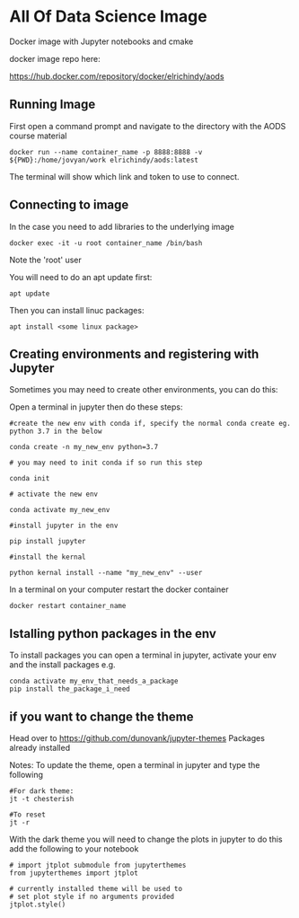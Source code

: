 # All Of Data Science Image
Docker image with Jupyter notebooks and cmake

docker image repo here:

https://hub.docker.com/repository/docker/elrichindy/aods

## Running Image
First open a command prompt and navigate to the directory with the AODS course material

```
docker run --name container_name -p 8888:8888 -v ${PWD}:/home/jovyan/work elrichindy/aods:latest
```

The terminal will show which link and token to use to connect.


## Connecting to image
In the case you need to add libraries to the underlying image
```
docker exec -it -u root container_name /bin/bash
```
Note the 'root' user

You will need to do an apt update first:

```
apt update
```

Then you can install linuc packages:

```
apt install <some linux package>
```

## Creating environments and registering with Jupyter
Sometimes you may need to create other environments, you can do this:

Open a terminal in jupyter then do these steps:
```
#create the new env with conda if, specify the normal conda create eg. python 3.7 in the below

conda create -n my_new_env python=3.7

# you may need to init conda if so run this step

conda init

# activate the new env

conda activate my_new_env

#install jupyter in the env

pip install jupyter

#install the kernal

python kernal install --name "my_new_env" --user

```

In a terminal on your computer restart the docker container

```
docker restart container_name
```

## Istalling python packages in the env
To install packages you can open a terminal in jupyter, activate your env and the install packages
e.g.
```
conda activate my_env_that_needs_a_package
pip install the_package_i_need
```

## if you want to change the theme

Head over to https://github.com/dunovank/jupyter-themes
Packages already installed

Notes:
To update the theme, open a terminal in jupyter and type the following
```
#For dark theme:
jt -t chesterish

#To reset
jt -r
``` 

With the dark theme you will need to change the plots in jupyter to do this add the following to your notebook
```
# import jtplot submodule from jupyterthemes
from jupyterthemes import jtplot

# currently installed theme will be used to
# set plot style if no arguments provided
jtplot.style()
``` 